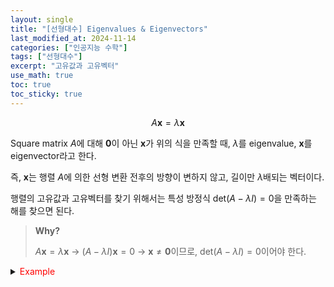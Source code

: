 ```yaml
---
layout: single
title: "[선형대수] Eigenvalues & Eigenvectors"
last_modified_at: 2024-11-14
categories: ["인공지능 수학"]
tags: ["선형대수"]
excerpt: "고유값과 고유벡터"
use_math: true
toc: true
toc_sticky: true
---
```


$$
A\mathbf{x}=\lambda\mathbf{x}
$$

Square matrix $A$에 대해 $\mathbf{0}$이 아닌 $\mathbf{x}$가 위의 식을 만족할 때, $\lambda$를 eigenvalue, $\mathbf{x}$를 eigenvector라고 한다.

즉, $\mathbf{x}$는 행렬 $A$에 의한 선형 변환 전후의 방향이 변하지 않고, 길이만 $\lambda$배되는 벡터이다.

행렬의 고유값과 고유벡터를 찾기 위해서는 특성 방정식 $\text{det}(A-\lambda I)=0$을 만족하는 해를 찾으면 된다.

> **Why?**
> 
> $A\mathbf{x}=\lambda\mathbf{x}$ → $(A-\lambda I)\mathbf{x}=0$  →  $\mathbf{x}\not=\mathbf{0}$이므로, $\text{det}(A-\lambda I)=0$이어야 한다.

<details>
<summary><font color='red'>Example</font></summary>
<div markdown="1">

$$
A=\begin{bmatrix}4&2\\1&3\end{bmatrix}
$$

---

1. $\text{det}(A-\lambda I)=0$의 해를 구함

   $$
   \text{det}(A-\lambda I)=\begin{vmatrix}4-\lambda&2\\1&3-\lambda\end{vmatrix}=(4-\lambda)(3-\lambda)-2=0
   $$ → $\lambda_1=5,~\lambda_2=2$

2. 고유값에 대응하는 고유벡터를 구함

   (1) $$
   \lambda_1=5:~\mathbf{x}_1=\begin{bmatrix}1\\2\end{bmatrix}
   $$<font color='white'>.</font>
   
   $$
   ~(A-5I)\mathbf{x}_1=\mathbf{0}~\to~\begin{bmatrix}\begin{array}{cc|c}-1&2&0\\1&-2&0\end{array}\end{bmatrix}
   $$

   $$
   x_1=2x_2~\to~\mathbf{x}_1=\begin{bmatrix}x_1\\x_2\end{bmatrix}=c\begin{bmatrix}1\\2\end{bmatrix}
   $$

   (2) $$
   \lambda_1=2:~\mathbf{x}_2=\begin{bmatrix}1\\-1\end{bmatrix}
   $$<font color='white'>.</font>
   
   $$
   ~(A-2I)\mathbf{x}_2=\mathbf{0}~\to~\begin{bmatrix}\begin{array}{cc|c}2&2&0\\1&1&0\end{array}\end{bmatrix}
   $$

   $$
   x_1=-x_2~\to~\mathbf{x}_2=\begin{bmatrix}x_1\\x_2\end{bmatrix}=c\begin{bmatrix}1\\-1\end{bmatrix}
   $$
